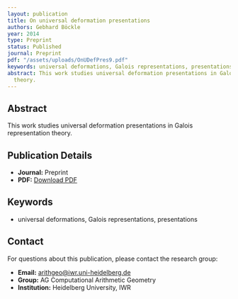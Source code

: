 ```yaml
---
layout: publication
title: On universal deformation presentations
authors: Gebhard Böckle
year: 2014
type: Preprint
status: Published
journal: Preprint
pdf: "/assets/uploads/OnUDefPres9.pdf"
keywords: universal deformations, Galois representations, presentations
abstract: This work studies universal deformation presentations in Galois representation
  theory.
---
```

## Abstract

This work studies universal deformation presentations in Galois representation theory.

## Publication Details

- **Journal:** Preprint
- **PDF:** [Download PDF](/assets/uploads/OnUDefPres9.pdf)

## Keywords

- universal deformations, Galois representations, presentations


## Contact

For questions about this publication, please contact the research group:
- **Email:** arithgeo@iwr.uni-heidelberg.de
- **Group:** AG Computational Arithmetic Geometry
- **Institution:** Heidelberg University, IWR